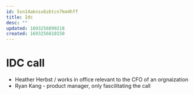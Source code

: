 ```yaml
---
id: 5sn14aknsx6zbtcn7km4hff
title: Idc
desc: ""
updated: 1693256899218
created: 1693256810150
---
```


# IDC call

- Heather Herbst / works in office relevant to the CFO of an orgnaization
- Ryan Kang - product manager, only fascilitating the call
